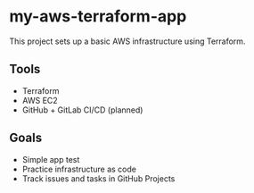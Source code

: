 # my-aws-terraform-app

This project sets up a basic AWS infrastructure using Terraform. 

## Tools
- Terraform
- AWS EC2
- GitHub + GitLab CI/CD (planned)

## Goals
- Simple app test
- Practice infrastructure as code
- Track issues and tasks in GitHub Projects
